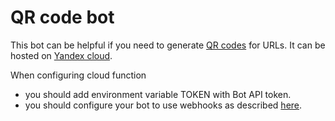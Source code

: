 # QR code bot
This bot can be helpful if you need to generate [QR codes](https://en.wikipedia.org/wiki/QR_code) for URLs. It can be hosted on [Yandex cloud](https://cloud.yandex.ru).

When configuring cloud function
* you should add environment variable TOKEN with Bot API token.
* you should configure your bot to use webhooks as described [here](https://core.telegram.org/bots/api#setwebhook).
